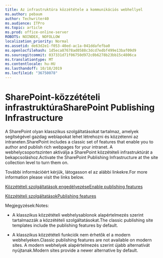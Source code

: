 ```yaml
---
title: Az infrastruktúra közzététele a kommunikációs webhellyel
ms.author: pebaum
author: Techwriter40
ms.audience: ITPro
ms.topic: article
ms.prod: office-online-server
ROBOTS: NOINDEX, NOFOLLOW
localization_priority: Normal
ms.assetid: de63d2e1-f053-40ed-ac1a-041ddafefba0
ms.openlocfilehash: 1d5eca87678ad0588c3dcd7edbf499e13baf09d9
ms.sourcegitcommit: 037331d71f06750d972c0b6278b23bb15c4806ca
ms.translationtype: MT
ms.contentlocale: hu-HU
ms.lasthandoff: 10/18/2019
ms.locfileid: "36750078"
---
```

# <a name="sharepoint-publishing-infrastructure"></a><span data-ttu-id="fca37-102">SharePoint-közzétételi infrastruktúra</span><span class="sxs-lookup"><span data-stu-id="fca37-102">SharePoint Publishing Infrastructure</span></span>


<span data-ttu-id="fca37-103">A SharePoint olyan klasszikus szolgáltatásokat tartalmaz, amelyek segítségével gazdag weblapokat lehet létrehozni és közzétenni az intraneten.</span><span class="sxs-lookup"><span data-stu-id="fca37-103">SharePoint includes a classic set of features that enable you to author and publish rich webpages for your intranet.</span></span> <span data-ttu-id="fca37-104">A webhelycsoportszinten aktiválja a SharePoint közzétételi infrastruktúrát a bekapcsoláshoz.</span><span class="sxs-lookup"><span data-stu-id="fca37-104">Activate the SharePoint Publishing Infrastructure at the site collection level to turn them on.</span></span>

<span data-ttu-id="fca37-105">További információért kérjük, látogasson el az alábbi linkekre.</span><span class="sxs-lookup"><span data-stu-id="fca37-105">For more information please visit the links below.</span></span>

[<span data-ttu-id="fca37-106">Közzétételi szolgáltatások engedélyezése</span><span class="sxs-lookup"><span data-stu-id="fca37-106">Enable publishing features</span></span>](https://support.office.com/article/Enable-publishing-features-479677A6-8B33-4AC7-907D-071C1C7E4518)

[<span data-ttu-id="fca37-107">Közzétételi szolgáltatások</span><span class="sxs-lookup"><span data-stu-id="fca37-107">Publishing features</span></span>](https://support.office.com/article/Features-enabled-in-a-SharePoint-Online-publishing-site-3AB3810C-3C2C-4361-9D0E-0CBE666EA0B0?wt.mc_id=O365_Portal_MMaven#__toc336865553)

<span data-ttu-id="fca37-108">Megjegyzések:</span><span class="sxs-lookup"><span data-stu-id="fca37-108">Notes:</span></span>

- <span data-ttu-id="fca37-109">A klasszikus közzétételi webhelysablonok alapértelmezés szerint tartalmazzák a közzétételi szolgáltatásokat.</span><span class="sxs-lookup"><span data-stu-id="fca37-109">The classic publishing site templates include the publishing features by default.</span></span>

- <span data-ttu-id="fca37-110">A klasszikus közzétételi funkciók nem érhetők el a modern webhelyeken.</span><span class="sxs-lookup"><span data-stu-id="fca37-110">Classic publishing features are not available on modern sites.</span></span> <span data-ttu-id="fca37-111">A modern webhelyek alapértelmezés szerint újabb alternatívát nyújtanak.</span><span class="sxs-lookup"><span data-stu-id="fca37-111">Modern sites provide a newer alternative by default.</span></span>

